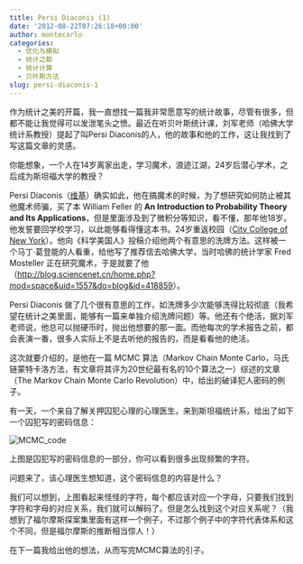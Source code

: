 ```yaml
---
title: Persi Diaconis (1)
date: '2012-08-22T07:26:18+00:00'
author: montecarlo
categories:
  - 优化与模拟
  - 统计之都
  - 统计计算
  - 贝叶斯方法
slug: persi-diaconis-1
---
```


作为统计之美的开篇，我一直想找一篇我非常愿意写的统计故事，尽管有很多，但都不能让我觉得可以发泄笔头之愤。最近在听贝叶斯统计课，刘军老师（哈佛大学统计系教授）提起了叫Persi Diaconis的人，他的故事和他的工作，这让我找到了写这篇文章的灵感。

你能想象，一个人在14岁离家出走，学习魔术，浪迹江湖，24岁后潜心学术，之后成为斯坦福大学的教授？

Persi Diaconis（<a href="http://en.wikipedia.org/wiki/Persi_Diaconis" target="_blank">维基</a>）确实如此，他在搞魔术的时候，为了想研究如何防止被其他魔术师骗，买了本 William Feller 的 **An Introduction to Probability Theory and Its Applications**，但是里面涉及到了微积分等知识，看不懂，那年他18岁。他发誓要回学校学习，以此能够看得懂这本书。24岁重返校园（<a href="http://en.wikipedia.org/wiki/City_College_of_New_York" title="City College of New York" target="_blank">City College of New York</a>）。他向《科学美国人》投稿介绍他两个有意思的洗牌方法。这样被一个马丁·葛登能的人看重，给他写了推荐信去哈佛大学，当时哈佛的统计学家 Fred Mosteller 正在研究魔术，于是就要了他（<a href="http://blog.sciencenet.cn/home.php?mod=space&amp;uid=1557&amp;do=blog&amp;id=418859" target="_blank">http://blog.sciencenet.cn/home.php?mod=space&uid=1557&do=blog&id=418859</a>）。

Persi Diaconis 做了几个很有意思的工作，如洗牌多少次能够洗得比较彻底（我希望在统计之美里面，能够有一篇来单独介绍洗牌问题）等。他还有个绝活，据刘军老师说，他总可以抛硬币时，抛出他想要的那一面。而他每次的学术报告之前，都会表演一番，很多人实际上不是去听他的报告的，而是看看他的绝活。

这次就要介绍的，是他在一篇 MCMC 算法（Markov Chain Monte Carlo，马氏链蒙特卡洛方法，有文章将其评为20世纪最有名的10个算法之一）综述的文章（The Markov Chain Monte Carlo Revolution）中，给出的破译犯人密码的例子。

有一天，一个来自了解关押囚犯心理的心理医生，来到斯坦福统计系，给出了如下一个囚犯写的密码信息：

![MCMC_code](https://cos.name/wp-content/uploads/2012/08/MCMC_code.jpg)

上图是囚犯写的密码信息的一部分，你可以看到很多出现频繁的字符。

问题来了，该心理医生想知道，这个密码信息的内容是什么？

我们可以想到，上图看起来怪怪的字符，每个都应该对应一个字母，只要我们找到字符和字母的对应关系，我们就可以解码了。但是怎么找到这个对应关系呢？（我想到了福尔摩斯探案集里面有这样一个例子，不过那个例子中的字符代表体系和这个不同，但是福尔摩斯的推断相当惊人！）

在下一篇我给出他的想法，从而写完MCMC算法的引子。

<div style="display: none">
  win your ex girlfriend backfree advice on how to make her want you back <a href="http://blog.dotsub.com/">How To Get Your Ex Girlfriend Back</a> how to get back with your ex girlfriendhow to get your girlfriend back
</div>

